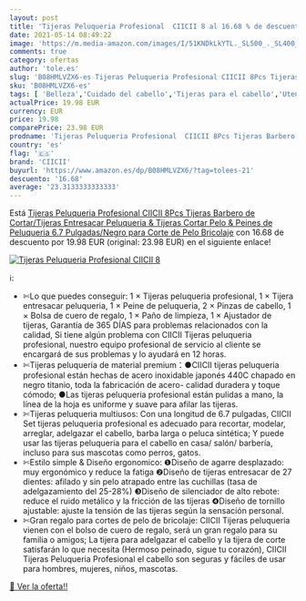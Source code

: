 ```yaml
---
layout: post
title: 'Tijeras Peluqueria Profesional  CIICII 8 al 16.68 % de descuento'
date: 2021-05-14 08:49:22
image: 'https://m.media-amazon.com/images/I/51KNDkLkYTL._SL500_._SL400_.jpg'
comments: true
category: ofertas
author: 'tole.es'
slug: 'B08HMLVZX6-es Tijeras Peluqueria Profesional CIICII 8Pcs Tijeras Barbero...'
sku: 'B08HMLVZX6-es'
tags: [ 'Belleza','Cuidado del cabello','Tijeras para el cabello','Utensilios para corte de pelo','ciicii','tijeras', ]
actualPrice: 19.98 EUR
currency: EUR
price: 19.98
comparePrice: 23.98 EUR
prodname: 'Tijeras Peluqueria Profesional  CIICII 8Pcs Tijeras Barbero de Cortar/Tijeras Entresacar Peluqueria & Tijeras Cortar Pelo & Peines de Peluqueria  6.7 Pulgadas/Negro  para Corte de Pelo Bricolaje'
country: 'es'
flag: '🇪🇸'
brand: 'CIICII'
buyurl: 'https://www.amazon.es/dp/B08HMLVZX6/?tag=tolees-21'
descuento: '16.68'
average: '23.3133333333333'
---
```


Está [Tijeras Peluqueria Profesional  CIICII 8Pcs Tijeras Barbero de Cortar/Tijeras Entresacar Peluqueria & Tijeras Cortar Pelo & Peines de Peluqueria  6.7 Pulgadas/Negro  para Corte de Pelo Bricolaje](https://www.amazon.es/dp/B08HMLVZX6/?tag=tolees-21) con 16.68 de descuento por 19.98 EUR (original: 23.98 EUR) en el siguiente enlace!

[![Tijeras Peluqueria Profesional  CIICII 8](https://m.media-amazon.com/images/I/51KNDkLkYTL._SL500_._SL400_.jpg)](https://www.amazon.es/dp/B08HMLVZX6/?tag=tolees-21)

ℹ️:

- ✄Lo que puedes conseguir: 1 × Tijeras peluqueria profesional, 1 × Tijera entresacar peluqueria, 1 × Peine de peluqueria, 2 × Pinzas de cabello, 1 × Bolsa de cuero de regalo, 1 × Paño de limpieza, 1 × Ajustador de tijeras, Garantía de 365 DÍAS para problemas relacionados con la calidad, Si tiene algún problema con CIICII Tijeras peluqueria profesional, nuestro equipo profesional de servicio al cliente se encargará de sus problemas y lo ayudará en 12 horas.
- ✄Tijeras peluqueria de material premium：●CIICII tijeras peluqueria profesional están hechas de acero inoxidable japonés 440C chapado en negro titanio, toda la fabricación de acero- calidad duradera y toque cómodo; ●Las tijeras peluqueria profesional están pulidas a mano, la línea de la hoja es uniforme y suave para afilar las tijeras.
- ✄Tijeras peluqueria multiusos: Con una longitud de 6.7 pulgadas, CIICII Set tijeras peluqueria profesional es adecuado para recortar, modelar, arreglar, adelgazar el cabello, barba larga o peluca sintética; Y puede usar las tijeras peluqueria para el cabello en casa/ salón/ barbería, incluso para sus mascotas como perros, gatos.
- ✄Estilo simple & Diseño ergonomico: ❶Diseño de agarre desplazado: muy ergonómico y reduce la fatiga ❷Diseño de tijeras entresacar de 27 dientes: afilado y sin pelo atrapado entre las cuchillas (tasa de adelgazamiento del 25-28%) ❸Diseño de silenciador de alto rebote: reduce el ruido metálico y la fricción de las tijeras ❹Diseño de tornillo ajustable: ajuste la tensión de las tijeras según la sensación personal.
- ✄Gran regalo para cortes de pelo de bricolaje: CIICII Tijeras peluqueria vienen con el bolso de cuero de regalo, será un gran regalo para su familia o amigos; La tijera para adelgazar el cabello y la tijera de corte satisfarán lo que necesita (Hermoso peinado, sigue tu corazón), CIICII Tijeras Peluqueria Profesional el cabello son seguras y fáciles de usar para hombres, mujeres, niños, mascotas.

[🛒 Ver la oferta!!](https://www.amazon.es/dp/B08HMLVZX6/?tag=tolees-21)

